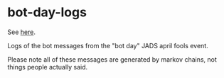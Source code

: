 # bot-day-logs

See [here](https://jads-dev.github.io/bot-day-logs/).

Logs of the bot messages from the "bot day" JADS april fools event.

Please note all of these messages are generated by markov chains, not things people actually said.
